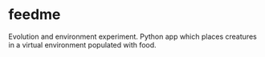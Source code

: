 # feedme
Evolution and environment experiment. Python app which places creatures in a virtual environment populated with food.
